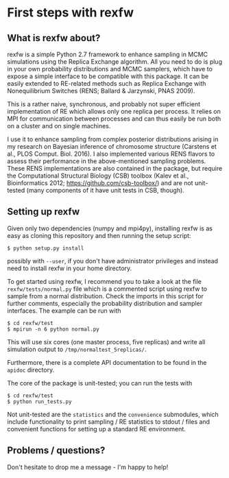 # First steps with rexfw #

## What is rexfw about?

rexfw is a simple Python 2.7 framework to enhance sampling in MCMC simulations using the Replica Exchange algorithm. All you need to do is plug in your own probability distributions and MCMC samplers, which have to expose a simple interface to be compatible with this package. It can be easily extended to RE-related methods such as Replica Exchange with Nonequilibrium Switches (RENS; Ballard & Jarzynski, PNAS 2009).

This is a rather naive, synchronous, and probably not super efficient implementation of RE which allows only one replica per process. It relies on MPI for communication between processes and can thus easily be run both on a cluster and on single machines.

I use it to enhance sampling from complex posterior distributions arising in my research on Bayesian inference of chromosome structure (Carstens et al., PLOS Comput. Biol. 2016). I also implemented various RENS flavors to assess their performance in the above-mentioned sampling problems. These RENS implementations are also contained in the package, but require the Computational Structural Biology (CSB) toolbox (Kalev et al., Bioinformatics 2012; https://github.com/csb-toolbox/) and are not unit-tested (many components of it have unit tests in CSB, though).

## Setting up rexfw

Given only two dependencies (numpy and mpi4py), installing rexfw is as easy as cloning this repository and then running the setup script:

    $ python setup.py install

possibly with `--user`, if you don't have administrator privileges and instead need to install rexfw in your home directory.

To get started using rexfw, I recommend you to take a look at the file `rexfw/tests/normal.py` file which is a commented script using rexfw to sample from a normal distribution. Check the imports in this script for further comments, especially the probability distribution and sampler interfaces. The example can be run with

    $ cd rexfw/test
    $ mpirun -n 6 python normal.py
    
This will use six cores (one master process, five replicas) and write all simulation output to `/tmp/normaltest_5replicas/`.

Furthermore, there is a complete API documentation to be found in the `apidoc` directory.

The core of the package is unit-tested; you can run the tests with

    $ cd rexfw/test
    $ python run_tests.py

Not unit-tested are the `statistics` and the `convenience` submodules, which include functionality to print sampling / RE statistics to stdout / files and convenient functions for setting up a standard RE environment.

## Problems / questions?

Don't hesitate to drop me a message - I'm happy to help!